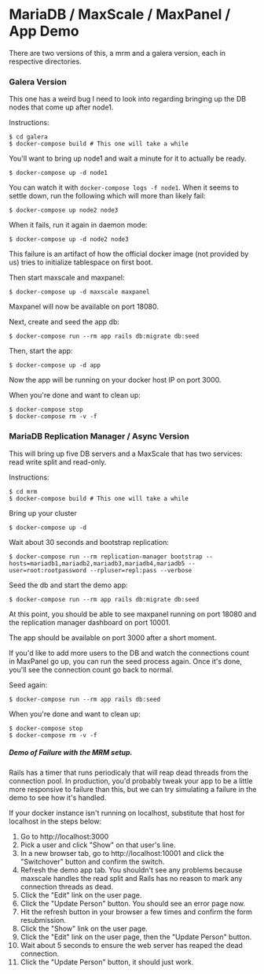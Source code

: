 # MariaDB / MaxScale / MaxPanel / App Demo

There are two versions of this, a mrm and a galera version, each in respective
directories.

### Galera Version

This one has a weird bug I need to look into regarding bringing up the DB
nodes that come up after node1.

Instructions:

```
$ cd galera
$ docker-compose build # This one will take a while
```

You'll want to bring up node1 and wait a minute for it to actually be ready.

```
$ docker-compose up -d node1
```

You can watch it with ```docker-compose logs -f node1```. When it seems to
settle down, run the following which will more than likely fail:

```
$ docker-compose up node2 node3
```

When it fails, run it again in daemon mode:

```
$ docker-compose up -d node2 node3
```

This failure is an artifact of how the official docker image (not provided by us) tries to initialize tablespace on first boot.

Then start maxscale and maxpanel:

```
$ docker-compose up -d maxscale maxpanel
```
Maxpanel will now be available on port 18080.

Next, create and seed the app db:

```
$ docker-compose run --rm app rails db:migrate db:seed
```

Then, start the app:

```
$ docker-compose up -d app
```

Now the app will be running on your docker host IP on port 3000.

When you're done and want to clean up:

```
$ docker-compose stop
$ docker-compose rm -v -f
```

### MariaDB Replication Manager / Async Version

This will bring up five DB servers and a MaxScale that has two services: read write split and read-only.

Instructions:

```
$ cd mrm
$ docker-compose build # This one will take a while
```

Bring up your cluster

```
$ docker-compose up -d
```

Wait about 30 seconds and bootstrap replication:

```
$ docker-compose run --rm replication-manager bootstrap --hosts=mariadb1,mariadb2,mariadb3,mariadb4,mariadb5 --user=root:rootpassword --rpluser=repl:pass --verbose
```

Seed the db and start the demo app:

```
$ docker-compose run --rm app rails db:migrate db:seed
```

At this point, you should be able to see maxpanel running on port 18080 and the replication manager dashboard on port 10001.

The app should be available on port 3000 after a short moment.

If you'd like to add more users to the DB and watch the connections count in MaxPanel go up, you can run the seed process
again. Once it's done, you'll see the connection count go back to normal.

Seed again:
```
$ docker-compose run --rm app rails db:seed
```

When you're done and want to clean up:

```
$ docker-compose stop
$ docker-compose rm -v -f
```

##### Demo of Failure with the MRM setup.

Rails has a timer that runs periodicaly that will reap dead threads from the
connection pool. In production, you'd probably tweak your app to be a little more
responsive to failure than this, but we can try simulating a failure in the demo
to see how it's handled.

If your docker instance isn't running on localhost, substitute that host for localhost in the steps below:

1. Go to http://localhost:3000
2. Pick a user and click "Show" on that user's line.
3. In a new browser tab, go to http://localhost:10001 and click the "Switchover" button and confirm the switch.
4. Refresh the demo app tab. You shouldn't see any problems because maxscale handles the read split and Rails has no reason to mark any connection threads as dead.
5. Click the "Edit" link on the user page.
6. Click the "Update Person" button. You should see an error page now.
7. Hit the refresh button in your browser a few times and confirm the form resubmission.
7. Click the "Show" link on the user page.
8. Click the "Edit" link on the user page, then the "Update Person" button.
9. Wait about 5 seconds to ensure the web server has reaped the dead connection.
10. Click the "Update Person" button, it should just work.
